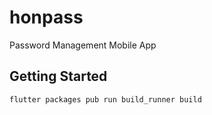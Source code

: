 # honpass

Password Management Mobile App

## Getting Started

```bash
flutter packages pub run build_runner build
```
